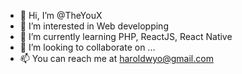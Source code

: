- 👋 Hi, I’m @TheYouX
- 👀 I’m interested in Web developping 
- 🌱 I’m currently learning PHP, ReactJS, React Native
- 💞️ I’m looking to collaborate on ...
- 📫 You can reach me at haroldwyo@gmail.com

<!---
TheYouX/TheYouX is a ✨ special ✨ repository because its `README.md` (this file) appears on your GitHub profile.
You can click the Preview link to take a look at your changes.
--->
